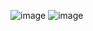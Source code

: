![image](https://github.com/SanjayKumarDD/Easy-TrackMate/assets/92215315/34a831a4-7b57-4e1a-a112-c1ac95025615)
![image](https://github.com/SanjayKumarDD/Easy-TrackMate/assets/92215315/dfea9cce-4263-4593-9b4c-2c734988ff63)
